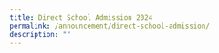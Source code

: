 ```yaml
---
title: Direct School Admission 2024
permalink: /announcement/direct-school-admission/
description: ""
---
```

